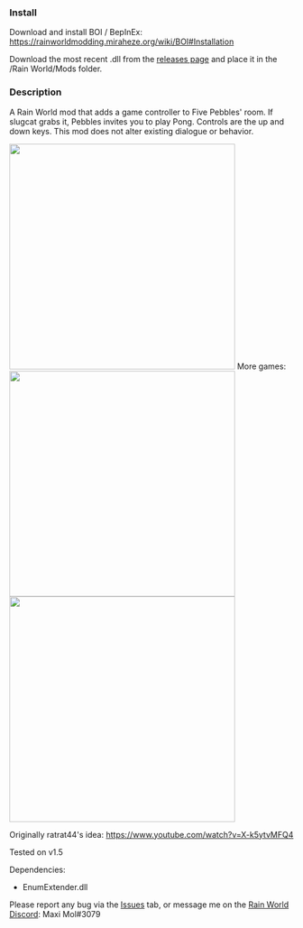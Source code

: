 ### Install
Download and install BOI / BepInEx: https://rainworldmodding.miraheze.org/wiki/BOI#Installation

Download the most recent .dll from the [releases page](https://github.com/woutkolkman/fivepebblespong/releases) and place it in the /Rain World/Mods folder.


### Description
A Rain World mod that adds a game controller to Five Pebbles' room. If slugcat grabs it, Pebbles invites you to play Pong. Controls are the up and down keys. This mod does not alter existing dialogue or behavior.

<img src="https://github.com/woutkolkman/fivepebblespong/blob/master/gifs/fivepebblespong.gif" height="400">
More games:  
<img src="https://github.com/woutkolkman/fivepebblespong/blob/master/gifs/fivepebblesbreakout.gif" height="400">
<img src="https://github.com/woutkolkman/fivepebblespong/blob/master/gifs/fivepebblesgrabdot.gif" height="400">

Originally ratrat44's idea: https://www.youtube.com/watch?v=X-k5ytvMFQ4

Tested on v1.5

Dependencies:
- EnumExtender.dll

Please report any bug via the [Issues](https://github.com/woutkolkman/fivepebblespong/issues) tab, or message me on the [Rain World Discord](https://discord.gg/rainworld): Maxi Mol#3079
